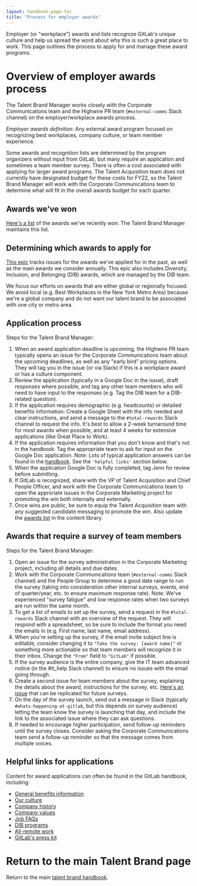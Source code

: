 ```yaml
---
layout: handbook-page-toc
title: "Process for employer awards"
---
```


Employer (or "workplace") awards and lists recognize GitLab's unique culture and help us spread the word about why this is such a great place to work. This page outlines the process to apply for and manage these award programs.

# Overview of employer awards process

The Talent Brand Manager works closely with the Corporate Communications team and the Highwire PR team (`#external-comms` Slack channel) on the employer/workplace awards process.

*Employer awards definition:* Any external award program focused on recognizing best workplaces, company culture, or team member experience.

Some awards and recognition lists are determined by the program organizers without input from GitLab, but many require an application and sometimes a team member survey. There is often a cost associated with applying for larger award programs. The Talent Acquisition team does not currently have designated budget for these costs for FY22, so the Talent Brand Manager will work with the Corporate Communications team to determine what will fit in the overall awards budget for each quarter.

## Awards we've won

[Here's a list](/handbook/people-group/employment-branding/content-library/#awards-and-lists-recognizing-gitlab-as-a-great-place-to-work) of the awards we've recently won. The Talent Brand Manager maintains this list.

## Determining which awards to apply for

[This epic](https://gitlab.com/groups/gitlab-com/marketing/-/epics/565) tracks issues for the awards we've applied for in the past, as well as the main awards we consider annually. This epic also includes Diversity, Inclusion, and Belonging (DIB) awards, which are managed by the DIB team.

We focus our efforts on awards that are either global or regionally focused. We avoid local (e.g. Best Workplaces in the New York Metro Area) because we're a global company and do not want our talent brand to be associated with one city or metro area.

## Application process

Steps for the Talent Brand Manager:

1. When an award application deadline is upcoming, the Highwire PR team typically opens an issue for the Corporate Communications team about the upcoming deadlines, as well as any "early bird" pricing options. They will tag you in the issue (or via Slack) if this is a workplace award or has a culture component.
1. Review the application (typically in a Google Doc in the issue), draft responses where possible, and tag any other team members who will need to have input to the responses (e.g. Tag the DIB team for a DIB-related question).
1. If the application requires demographic (e.g. headcounts) or detailed benefits information: Create a Google Sheet with the info needed and clear instructions, and send a message to the `#total-rewards` Slack channel to request the info. It's best to allow a 2-week turnaround time for most awards when possible, and at least 4 weeks for extensive applications (like Great Place to Work).
1. If the application requires information that you don't know and that's not in the handbook: Tag the appropriate team to ask for input on the Google Doc application. Note: Lots of typical application answers can be found in the [handbook](/handbook/). See the `'helpful links'` section below.
1. When the application Google Doc is fully completed, tag Jenn for review before submitting.
1. If GitLab is recognized, share with the VP of Talent Acquisition and Chief People Officer, and work with the Corporate Communications team to open the approriate issues in the Corporate Marketing project for promoting the win both internally and externally.
1. Once wins are public, be sure to equip the Talent Acquisition team with any suggested candidate messaging to promote the win. Also update the [awards list](/handbook/people-group/employment-branding/content-library/#awards-and-lists-recognizing-gitlab-as-a-great-place-to-work) in the content library.


## Awards that require a survey of team members

Steps for the Talent Brand Manager:

1. Open an issue for the survey administration in the Corporate Marketing project, including all details and due dates.
1. Work with the Corporate Communications team (`#external-comms` Slack channel) and the People Group to determine a good date range to run the survey (taking into consideration other internal surveys, events, end of quarter/year, etc. to ensure maximum response rate). Note: We've experienced "survey fatigue" and low response rates when two surveys are run within the same month.
1. To get a list of emails to set up the survey, send a request in the `#total-rewards` Slack channel with an overview of the request. They will respond with a spreadsheet, so be sure to include the format you need the emails in (e.g. First name, last name, email address).
1. When you're setting up the survey, if the email invite subject line is editable, consider changing it to `"Take the survey: [award name]"` or something more actionable so that team members will recognize it in their inbox. Change the `"From"` field to `"GitLab"` if possible.
1. If the survey audience is the entire company, give the IT team advanced notice (in the #it_help Slack channel) to ensure no issues with the email going through.
1. Create a second issue for team members about the survey, explaining the details about the award, instructions for the survey, etc. [Here's an issue](https://gitlab.com/gitlab-com/marketing/corporate_marketing/corporate-marketing/-/issues/4096) that can be replicated for future surveys.
1. On the day of the survey launch, send out a message in Slack (typically `#whats-happening-at-gitlab`, but this depends on survey audience) letting the team know the survey is launching that day, and include the link to the associated issue where they can ask questions.
1. If needed to encourage higher participation, send follow-up reminders until the survey closes. Consider asking the Corporate Communications team send a follow-up reminder so that the message comes from multiple voices.

## Helpful links for applications

Content for award applications can often be found in the GitLab handbook, including:

- [General benefits information](/handbook/total-rewards/benefits/)
- [Our culture](/company/culture/)
- [Company history](/company/history/)
- [Company values](/handbook/values/)
- [Job FAQs](/handbook/hiring/candidate/faq/)
- [DIB programs](/company/culture/inclusion/)
- [All-remote work](/company/culture/all-remote/)
- [GitLab's press kit](/press/press-kit/)

# Return to the main Talent Brand page

Return to the main [talent brand handbook](/handbook/people-group/employment-branding/).



